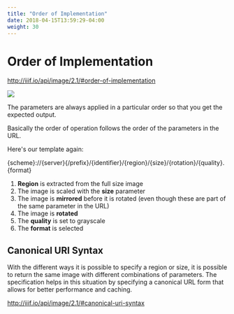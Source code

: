 ```yaml
---
title: "Order of Implementation"
date: 2018-04-15T13:59:29-04:00
weight: 30
---
```


# Order of Implementation

http://iiif.io/api/image/2.1/#order-of-implementation

![](../assets/images/transformation.png)

The parameters are always applied in a particular order so that you get the expected output.

Basically the order of operation follows the order of the parameters in the URL.

Here's our template again:

<div class="alert">{scheme}://{server}{/prefix}/{identifier}/{region}/{size}/{rotation}/{quality}.{format}</div>

1. **Region** is extracted from the full size image
2. The image is scaled with the **size** parameter
3. The image is **mirrored** before it is rotated (even though these are part of the same parameter in the URL)
4. The image is **rotated**
5. The **quality** is set to grayscale
6. The **format** is selected

## Canonical URI Syntax

With the different ways it is possible to specify a region or size, it is possible to return the same image with different combinations of parameters. The specification helps in this situation by specifying a canonical URL form that allows for better performance and caching.

http://iiif.io/api/image/2.1/#canonical-uri-syntax
